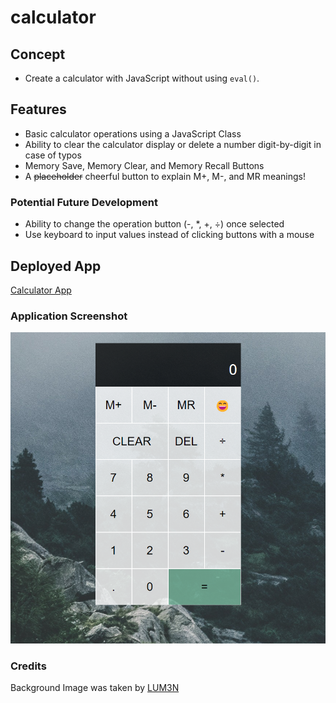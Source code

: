 # calculator

## Concept
- Create a calculator with JavaScript without using `eval()`.

## Features
- Basic calculator operations using a JavaScript Class
- Ability to clear the calculator display or delete a number digit-by-digit in case of typos
- Memory Save, Memory Clear, and Memory Recall Buttons
- A ~~placeholder~~ cheerful button to explain M+, M-, and MR meanings!

###  Potential Future Development
- Ability to change the operation button (-, \*, +, ÷) once selected
- Use keyboard to input values instead of clicking buttons with a mouse

## Deployed App
[Calculator App](https://marina-russ.github.io/calculator/)

### Application Screenshot
![Screenshot](calc-screenshot.png)

### Credits
Background Image was taken by [LUM3N](https://www.pexels.com/photo/green-leafed-trees-during-fog-time-167684/)
